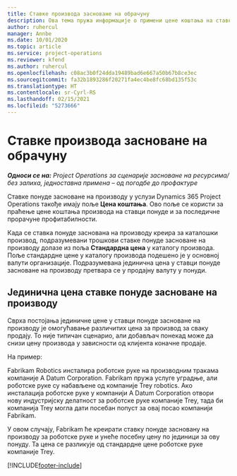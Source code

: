 ```yaml
---
title: Ставке производа засноване на обрачуну
description: Ова тема пружа информације о примени цене коштања на ставку понуде засноване на производу.
author: ruhercul
manager: Annbe
ms.date: 10/01/2020
ms.topic: article
ms.service: project-operations
ms.reviewer: kfend
ms.author: ruhercul
ms.openlocfilehash: c08ac3b0f24dda19489bad6e667a50b67b8ce3ec
ms.sourcegitcommit: fa32b1893286f20271fa4ec4be8fc68bd135f53c
ms.translationtype: HT
ms.contentlocale: sr-Cyrl-RS
ms.lasthandoff: 02/15/2021
ms.locfileid: "5273666"
---
```

# <a name="costing-product-based-quote-lines"></a>Ставке производа засноване на обрачуну

_**Односи се на:** Project Operations за сценарије засноване на ресурсима/без залиха, једноставна примена – од погодбе до профактуре_


Ставке понуде засноване на производу у услузи Dynamics 365 Project Operations такође имају поље **Цена коштања**. Ово поље се користи за праћење цене коштања производа на ставци понуде и за последичне прорачуне профитабилности.

Када се ставка понуде заснована на производу креира за каталошки производ, подразумевани трошкови ставке понуде засноване на производу долазе из поља **Стандардна цена** у каталогу производа. Поље стандардне цене у каталогу производа подешено је у основној валути организације. Подразумевана јединична цена у ставци понуде засноване на производу претвара се у продајну валуту у понуди.

## <a name="unit-cost-on-a-product-based-quote-line"></a>Јединична цена ставке понуде засноване на производу

Сврха постојања јединичне цене у ставци понуде засноване на производу је омогућавање различитих цена за производ за сваку продају. То није типичан сценарио, али добављач понекад може да снизи цену производа у зависности од клијента коначне продаје.

На пример:

Fabrikam Robotics инсталира роботске руке на производним тракама компаније A Datum Corporation. Fabrikam пружа услуге уградње, али роботске руке су набављене од компаније Trey robotics. Ако инсталација роботске руке у компанији A Datum Corporation отвори нову индустријску делатност за роботске руке компаније Trey, тада би компанија Trey могла дати посебан попуст за овај посао компанији Fabrikam.

У овом случају, Fabrikam ће креирати ставку понуде засновану на производу за роботске руке и унеће посебну цену по јединици за ову понуду. Та цена се разликује од стандардне цене роботске руке компаније Trey.


[!INCLUDE[footer-include](../../includes/footer-banner.md)]